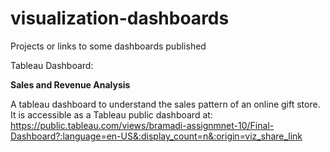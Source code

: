 # visualization-dashboards
Projects or links to some dashboards published

Tableau Dashboard:


**Sales and Revenue Analysis**

A tableau dashboard to understand the sales pattern of an online gift store. It is accessible as a Tableau public dashboard at: 
https://public.tableau.com/views/bramadi-assignmnet-10/Final-Dashboard?:language=en-US&:display_count=n&:origin=viz_share_link
